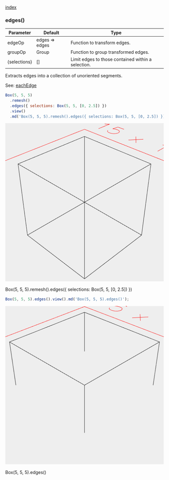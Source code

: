 [index](../../nb/api/index.md)
### edges()
Parameter|Default|Type
---|---|---
edgeOp|edges => edges|Function to transform edges.
groupOp|Group|Function to group transformed edges.
{selections}|[]|Limit edges to those contained within a selection.

Extracts edges into a collection of unoriented segments.

See: [eachEdge](../../nb/api/eachEdge.md)

```JavaScript
Box(5, 5, 5)
  .remesh()
  .edges({ selections: Box(5, 5, [0, 2.5]) })
  .view()
  .md('Box(5, 5, 5).remesh().edges({ selections: Box(5, 5, [0, 2.5]) })');
```

![Image](edges.md.0.png)

Box(5, 5, 5).remesh().edges({ selections: Box(5, 5, [0, 2.5]) })

```JavaScript
Box(5, 5, 5).edges().view().md('Box(5, 5, 5).edges()');
```

![Image](edges.md.1.png)

Box(5, 5, 5).edges()
